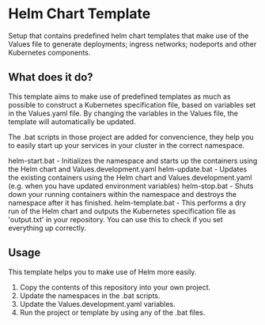 # Helm Chart Template
Setup that contains predefined helm chart templates that make use of the Values file to generate deployments; ingress networks; nodeports and other Kubernetes components.

## What does it do?
This template aims to make use of predefined templates as much as possible to construct a Kubernetes specification file, based on variables set in the Values.yaml file.
By changing the variables in the Values file, the template will automatically be updated.

The .bat scripts in those project are added for convencience, they help you to easily start up your services in your cluster in the correct namespace.

helm-start.bat - Initializes the namespace and starts up the containers using the Helm chart and Values.development.yaml
helm-update.bat - Updates the existing containers using the Helm chart and Values.development.yaml (e.g. when you have updated environment variables)
helm-stop.bat - Shuts down your running containers within the namespace and destroys the namespace after it has finished.
helm-template.bat - This performs a dry run of the Helm chart and outputs the Kubernetes specification file as 'output.txt' in your repository. You can use this to check if you set everything up correctly.

## Usage
This template helps you to make use of Helm more easily. 
1. Copy the contents of this repository into your own project.
2. Update the namespaces in the .bat scripts.
3. Update the Values.development.yaml variables.
4. Run the project or template by using any of the .bat files.

